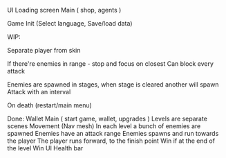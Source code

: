 ﻿
UI
Loading screen
Main (
shop,
agents
)

Game
Init (Select language, Save/load data)

WIP:

Separate player from skin

If there're enemies in range - stop and focus on closest
Can block every attack

Enemies are spawned in stages, when stage is cleared another will spawn
Attack with an interval

On death (restart/main menu)

Done:
Wallet
Main (
start game,
wallet,
upgrades
)
Levels are separate scenes
Movement (Nav mesh)
In each level a bunch of enemies are spawned
Enemies have an attack range
Enemies spawns and run towards the player
The player runs forward, to the finish point
Win if at the end of the level
Win UI
Health bar
